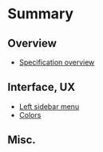 # Summary

## Overview
* [Specification overview](README.md)

## Interface, UX
* [Left sidebar menu](left-sidebar-menu.md)
* [Colors](colors.md)

## Misc.

